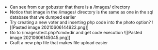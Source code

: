 * Can see from our gobuster that there is a /images/ directory
* Notice that image in the /images/ directory is the same as one in the sql database that we dumped earlier
* Try creating a new voter and inserting php code into the photo option?
![[Pasted image 20210606144922.png]]
* Go to /images/test.php?cmd=dir and get code execution
![[Pasted image 20210606145045.png]]
* Craft a new php file that makes file upload easier